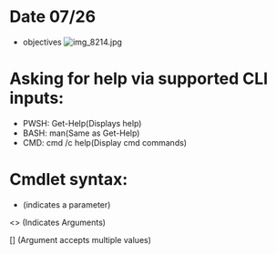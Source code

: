 # Date 07/26
  - objectives
![img_8214.jpg](https://github.com/user-attachments/assets/aa39370b-d107-4e8a-9326-4496d911012e)

# Asking for help via supported CLI inputs:
  - PWSH: Get-Help(Displays help)
  - BASH: man(Same as Get-Help)
  - CMD: cmd /c help(Display cmd commands)

# Cmdlet syntax:
  - (indicates a parameter)

  <> (Indicates Arguments)

  [] (Argument accepts multiple values)
